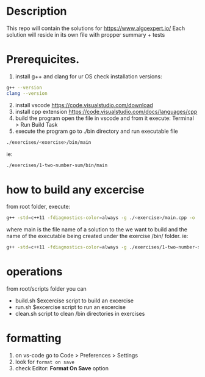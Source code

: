 # Description
This repo will contain the solutions for https://www.algoexpert.io/
Each solution will reside in its own file with propper summary + tests

# Prerequicites. 
1. install g++ and clang for ur OS
check installation versions:
```sh
g++ --version
clang --version
```
2. install vscode
https://code.visualstudio.com/download
3. install cpp extension
https://code.visualstudio.com/docs/languages/cpp
4. build the program
open the file in vscode and from it execute: Terminal > Run Build Task
5. execute the program
go to ./bin directory and run executable file
```sh
./exercises/<exercise>/bin/main
```
ie:
```sh
./exercises/1-two-number-sum/bin/main
```

# how to build any excercise
from root folder, execute:
```sh
g++ -std=c++11 -fdiagnostics-color=always -g ./<exercise>/main.cpp -o ./<exercise>/bin/main
```
where main is the file name of a solution to the <exercise> we want to build
and the name of the executable being created under the exercise /bin/ folder.
ie:
```sh
g++ -std=c++11 -fdiagnostics-color=always -g ./exercises/1-two-number-sum/main.cpp -o ./exercises/1-two-number-sum/bin/main
```

# operations
from root/scripts folder you can
- build.sh $excercise
    script to build an excercise
- run.sh $excercise
    script to run an excercise
- clean.sh
    script to clean /bin directories in exercises

# formatting
1. on vs-code go to Code > Preferences > Settings
2. look for `format on save`
3. check Editor: **Format On Save** option

